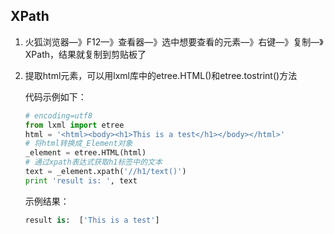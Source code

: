 ## XPath ##

1. 火狐浏览器—》F12—》查看器—》选中想要查看的元素—》右键—》复制—》XPath，结果就复制到剪贴板了

2. 提取html元素，可以用lxml库中的etree.HTML()和etree.tostrint()方法

   代码示例如下：

   ```python
   # encoding=utf8
   from lxml import etree
   html = '<html><body><h1>This is a test</h1></body></html>'
   # 将html转换成_Element对象
   _element = etree.HTML(html)
   # 通过xpath表达式获取h1标签中的文本
   text = _element.xpath('//h1/text()')
   print 'result is: ', text
   ```

   示例结果：

   ```python
   result is:  ['This is a test']
   ```

